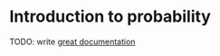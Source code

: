 # Introduction to probability

TODO: write [great documentation](http://jacobian.org/writing/what-to-write/)
